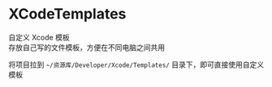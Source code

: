 # XCodeTemplates
自定义 Xcode 模板   
存放自己写的文件模板，方便在不同电脑之间共用

将项目拉到 `~/资源库/Developer/Xcode/Templates/` 目录下，即可直接使用自定义模板   

